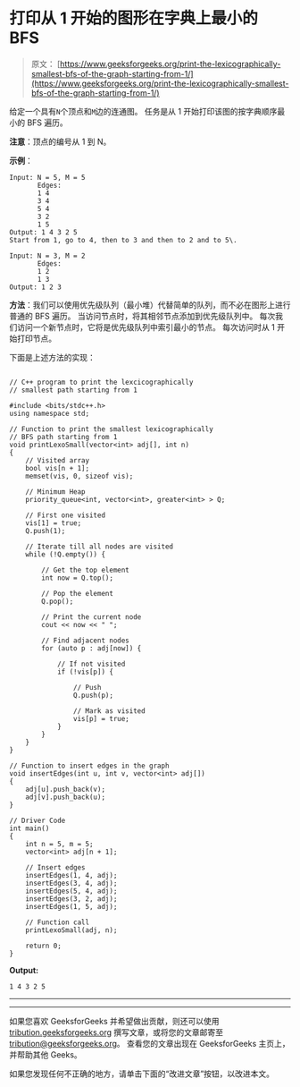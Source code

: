 # 打印从 1 开始的图形在字典上最小的 BFS

> 原文： [https://www.geeksforgeeks.org/print-the-lexicographically-smallest-bfs-of-the-graph-starting-from-1/](https://www.geeksforgeeks.org/print-the-lexicographically-smallest-bfs-of-the-graph-starting-from-1/)

给定一个具有`N`个顶点和`M`边的连通图。 任务是从 1 开始打印该图的按字典顺序最小的 BFS 遍历。

**注意**：顶点的编号从 1 到 N。

**示例**：

```
Input: N = 5, M = 5 
       Edges: 
       1 4
       3 4
       5 4
       3 2
       1 5 
Output: 1 4 3 2 5 
Start from 1, go to 4, then to 3 and then to 2 and to 5\. 

Input: N = 3, M = 2 
       Edges: 
       1 2 
       1 3 
Output: 1 2 3 

```

**方法**：我们可以使用优先级队列（最小堆）代替简单的队列，而不必在图形上进行普通的 BFS 遍历。 当访问节点时，将其相邻节点添加到优先级队列中。 每次我们访问一个新节点时，它将是优先级队列中索引最小的节点。 每次访问时从 1 开始打印节点。

下面是上述方法的实现：

```

// C++ program to print the lexcicographically 
// smallest path starting from 1 

#include <bits/stdc++.h> 
using namespace std; 

// Function to print the smallest lexicographically 
// BFS path starting from 1 
void printLexoSmall(vector<int> adj[], int n) 
{ 
    // Visited array 
    bool vis[n + 1]; 
    memset(vis, 0, sizeof vis); 

    // Minimum Heap 
    priority_queue<int, vector<int>, greater<int> > Q; 

    // First one visited 
    vis[1] = true; 
    Q.push(1); 

    // Iterate till all nodes are visited 
    while (!Q.empty()) { 

        // Get the top element 
        int now = Q.top(); 

        // Pop the element 
        Q.pop(); 

        // Print the current node 
        cout << now << " "; 

        // Find adjacent nodes 
        for (auto p : adj[now]) { 

            // If not visited 
            if (!vis[p]) { 

                // Push 
                Q.push(p); 

                // Mark as visited 
                vis[p] = true; 
            } 
        } 
    } 
} 

// Function to insert edges in the graph 
void insertEdges(int u, int v, vector<int> adj[]) 
{ 
    adj[u].push_back(v); 
    adj[v].push_back(u); 
} 

// Driver Code 
int main() 
{ 
    int n = 5, m = 5; 
    vector<int> adj[n + 1]; 

    // Insert edges 
    insertEdges(1, 4, adj); 
    insertEdges(3, 4, adj); 
    insertEdges(5, 4, adj); 
    insertEdges(3, 2, adj); 
    insertEdges(1, 5, adj); 

    // Function call 
    printLexoSmall(adj, n); 

    return 0; 
} 

```

**Output:**

```
1 4 3 2 5

```



* * *

* * *

如果您喜欢 GeeksforGeeks 并希望做出贡献，则还可以使用 [tribution.geeksforgeeks.org](https://contribute.geeksforgeeks.org/) 撰写文章，或将您的文章邮寄至 tribution@geeksforgeeks.org。 查看您的文章出现在 GeeksforGeeks 主页上，并帮助其他 Geeks。

如果您发现任何不正确的地方，请单击下面的“改进文章”按钮，以改进本文。